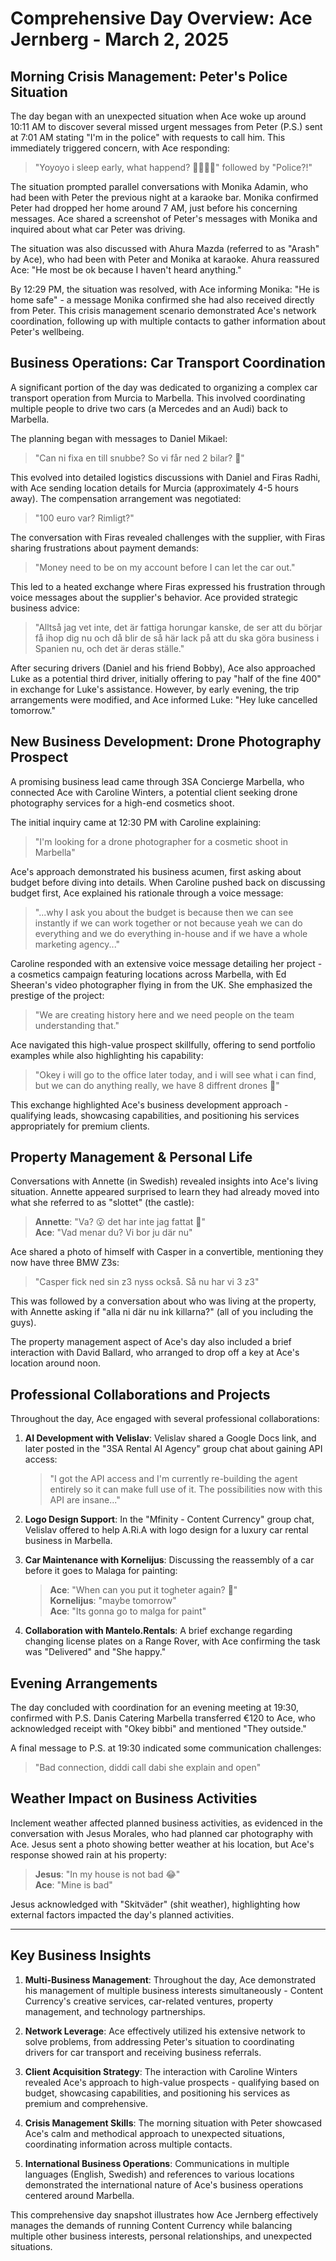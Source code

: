 # Comprehensive Day Overview: Ace Jernberg - March 2, 2025

## Morning Crisis Management: Peter's Police Situation

The day began with an unexpected situation when Ace woke up around 10:11 AM to discover several missed urgent messages from Peter (P.S.) sent at 7:01 AM stating "I'm in the police" with requests to call him. This immediately triggered concern, with Ace responding:

> "Yoyoyo i sleep early, what happend? 🫣🫣🫣🫣" followed by "Police?!"

The situation prompted parallel conversations with Monika Adamin, who had been with Peter the previous night at a karaoke bar. Monika confirmed Peter had dropped her home around 7 AM, just before his concerning messages. Ace shared a screenshot of Peter's messages with Monika and inquired about what car Peter was driving. 

The situation was also discussed with Ahura Mazda (referred to as "Arash" by Ace), who had been with Peter and Monika at karaoke. Ahura reassured Ace: "He most be ok because I haven't heard anything."

By 12:29 PM, the situation was resolved, with Ace informing Monika: "He is home safe" - a message Monika confirmed she had also received directly from Peter. This crisis management scenario demonstrated Ace's network coordination, following up with multiple contacts to gather information about Peter's wellbeing.

## Business Operations: Car Transport Coordination

A significant portion of the day was dedicated to organizing a complex car transport operation from Murcia to Marbella. This involved coordinating multiple people to drive two cars (a Mercedes and an Audi) back to Marbella.

The planning began with messages to Daniel Mikael:
> "Can ni fixa en till snubbe? So vi får ned 2 bilar? 🤗"

This evolved into detailed logistics discussions with Daniel and Firas Radhi, with Ace sending location details for Murcia (approximately 4-5 hours away). The compensation arrangement was negotiated:
> "100 euro var? Rimligt?"

The conversation with Firas revealed challenges with the supplier, with Firas sharing frustrations about payment demands:
> "Money need to be on my account before I can let the car out."

This led to a heated exchange where Firas expressed his frustration through voice messages about the supplier's behavior. Ace provided strategic business advice:
> "Alltså jag vet inte, det är fattiga horungar kanske, de ser att du börjar få ihop dig nu och då blir de så här lack på att du ska göra business i Spanien nu, och det är deras ställe."

After securing drivers (Daniel and his friend Bobby), Ace also approached Luke as a potential third driver, initially offering to pay "half of the fine 400" in exchange for Luke's assistance. However, by early evening, the trip arrangements were modified, and Ace informed Luke: "Hey luke cancelled tomorrow."

## New Business Development: Drone Photography Prospect

A promising business lead came through 3SA Concierge Marbella, who connected Ace with Caroline Winters, a potential client seeking drone photography services for a high-end cosmetics shoot.

The initial inquiry came at 12:30 PM with Caroline explaining:
> "I'm looking for a drone photographer for a cosmetic shoot in Marbella"

Ace's approach demonstrated his business acumen, first asking about budget before diving into details. When Caroline pushed back on discussing budget first, Ace explained his rationale through a voice message:
> "...why I ask you about the budget is because then we can see instantly if we can work together or not because yeah we can do everything and we do everything in-house and if we have a whole marketing agency..."

Caroline responded with an extensive voice message detailing her project - a cosmetics campaign featuring locations across Marbella, with Ed Sheeran's video photographer flying in from the UK. She emphasized the prestige of the project:
> "We are creating history here and we need people on the team understanding that."

Ace navigated this high-value prospect skillfully, offering to send portfolio examples while also highlighting his capability:
> "Okey i will go to the office later today, and i will see what i can find, but we can do anything really, we have 8 diffrent drones 🤗"

This exchange highlighted Ace's business development approach - qualifying leads, showcasing capabilities, and positioning his services appropriately for premium clients.

## Property Management & Personal Life

Conversations with Annette (in Swedish) revealed insights into Ace's living situation. Annette appeared surprised to learn they had already moved into what she referred to as "slottet" (the castle):

> **Annette**: "Va? 😮 det har inte jag fattat 🤩"  
> **Ace**: "Vad menar du? Vi bor ju där nu"

Ace shared a photo of himself with Casper in a convertible, mentioning they now have three BMW Z3s:
> "Casper fick ned sin z3 nyss också. Så nu har vi 3 z3"

This was followed by a conversation about who was living at the property, with Annette asking if "alla ni där nu ink killarna?" (all of you including the guys).

The property management aspect of Ace's day also included a brief interaction with David Ballard, who arranged to drop off a key at Ace's location around noon. 

## Professional Collaborations and Projects

Throughout the day, Ace engaged with several professional collaborations:

1. **AI Development with Velislav**: Velislav shared a Google Docs link, and later posted in the "3SA Rental AI Agency" group chat about gaining API access:
   > "I got the API access and I'm currently re-building the agent entirely so it can make full use of it. The possibilities now with this API are insane..."

2. **Logo Design Support**: In the "Mfinity - Content Currency" group chat, Velislav offered to help A.Ri.A with logo design for a luxury car rental business in Marbella.

3. **Car Maintenance with Kornelijus**: Discussing the reassembly of a car before it goes to Malaga for painting:
   > **Ace**: "When can you put it togheter again? 🤗"  
   > **Kornelijus**: "maybe tomorrow"  
   > **Ace**: "Its gonna go to malga for paint"

4. **Collaboration with Mantelo.Rentals**: A brief exchange regarding changing license plates on a Range Rover, with Ace confirming the task was "Delivered" and "She happy."

## Evening Arrangements

The day concluded with coordination for an evening meeting at 19:30, confirmed with P.S. Danis Catering Marbella transferred €120 to Ace, who acknowledged receipt with "Okey bibbi" and mentioned "They outside."

A final message to P.S. at 19:30 indicated some communication challenges:
> "Bad connection, diddi call dabi she explain and open"

## Weather Impact on Business Activities

Inclement weather affected planned business activities, as evidenced in the conversation with Jesus Morales, who had planned car photography with Ace. Jesus sent a photo showing better weather at his location, but Ace's response showed rain at his property:

> **Jesus**: "In my house is not bad 😂"  
> **Ace**: "Mine is bad"

Jesus acknowledged with "Skitväder" (shit weather), highlighting how external factors impacted the day's planned activities.

---

## Key Business Insights

1. **Multi-Business Management**: Throughout the day, Ace demonstrated his management of multiple business interests simultaneously - Content Currency's creative services, car-related ventures, property management, and technology partnerships.

2. **Network Leverage**: Ace effectively utilized his extensive network to solve problems, from addressing Peter's situation to coordinating drivers for car transport and receiving business referrals.

3. **Client Acquisition Strategy**: The interaction with Caroline Winters revealed Ace's approach to high-value prospects - qualifying based on budget, showcasing capabilities, and positioning his services as premium and comprehensive.

4. **Crisis Management Skills**: The morning situation with Peter showcased Ace's calm and methodical approach to unexpected situations, coordinating information across multiple contacts.

5. **International Business Operations**: Communications in multiple languages (English, Swedish) and references to various locations demonstrated the international nature of Ace's business operations centered around Marbella.

This comprehensive day snapshot illustrates how Ace Jernberg effectively manages the demands of running Content Currency while balancing multiple other business interests, personal relationships, and unexpected situations.